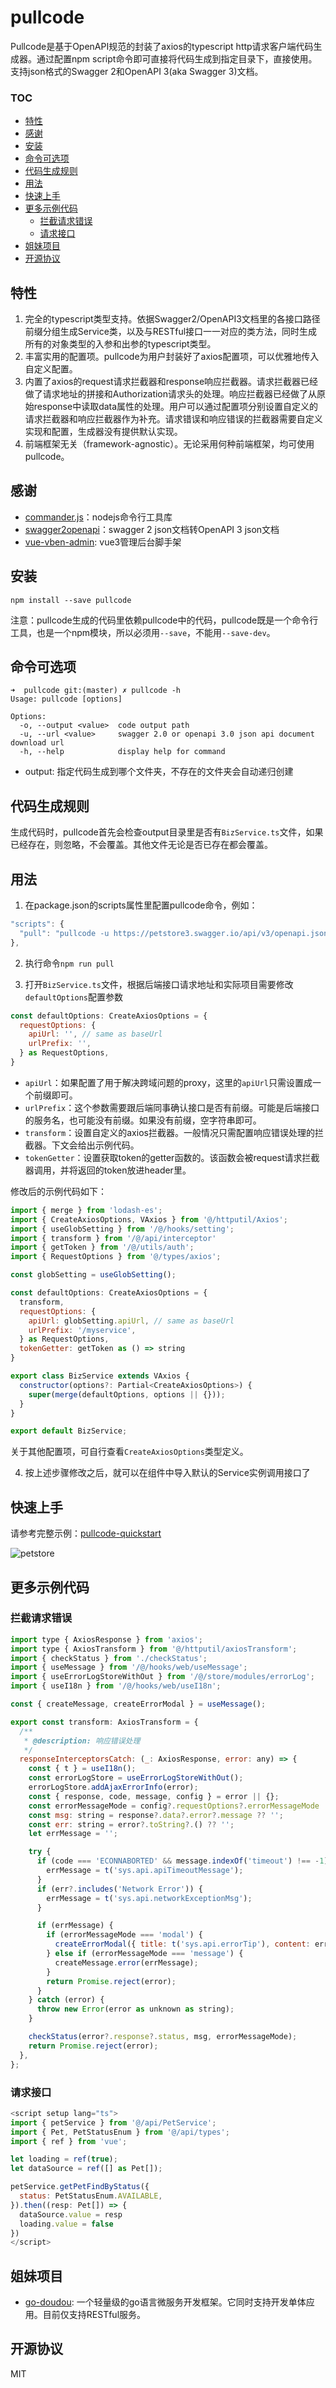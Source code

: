 # pullcode

Pullcode是基于OpenAPI规范的封装了axios的typescript http请求客户端代码生成器。通过配置npm script命令即可直接将代码生成到指定目录下，直接使用。支持json格式的Swagger 2和OpenAPI 3(aka Swagger 3)文档。  

<!-- START doctoc generated TOC please keep comment here to allow auto update -->
<!-- DON'T EDIT THIS SECTION, INSTEAD RE-RUN doctoc TO UPDATE -->
### TOC

- [特性](#%E7%89%B9%E6%80%A7)
- [感谢](#%E6%84%9F%E8%B0%A2)
- [安装](#%E5%AE%89%E8%A3%85)
- [命令可选项](#%E5%91%BD%E4%BB%A4%E5%8F%AF%E9%80%89%E9%A1%B9)
- [代码生成规则](#%E4%BB%A3%E7%A0%81%E7%94%9F%E6%88%90%E8%A7%84%E5%88%99)
- [用法](#%E7%94%A8%E6%B3%95)
- [快速上手](#%E5%BF%AB%E9%80%9F%E4%B8%8A%E6%89%8B)
- [更多示例代码](#%E6%9B%B4%E5%A4%9A%E7%A4%BA%E4%BE%8B%E4%BB%A3%E7%A0%81)
  - [拦截请求错误](#%E6%8B%A6%E6%88%AA%E8%AF%B7%E6%B1%82%E9%94%99%E8%AF%AF)
  - [请求接口](#%E8%AF%B7%E6%B1%82%E6%8E%A5%E5%8F%A3)
- [姐妹项目](#%E5%A7%90%E5%A6%B9%E9%A1%B9%E7%9B%AE)
- [开源协议](#%E5%BC%80%E6%BA%90%E5%8D%8F%E8%AE%AE)

<!-- END doctoc generated TOC please keep comment here to allow auto update -->

## 特性

1. 完全的typescript类型支持。依据Swagger2/OpenAPI3文档里的各接口路径前缀分组生成Service类，以及与RESTful接口一一对应的类方法，同时生成所有的对象类型的入参和出参的typescript类型。
2. 丰富实用的配置项。pullcode为用户封装好了axios配置项，可以优雅地传入自定义配置。
3. 内置了axios的request请求拦截器和response响应拦截器。请求拦截器已经做了请求地址的拼接和Authorization请求头的处理。响应拦截器已经做了从原始response中读取data属性的处理。用户可以通过配置项分别设置自定义的请求拦截器和响应拦截器作为补充。请求错误和响应错误的拦截器需要自定义实现和配置，生成器没有提供默认实现。
4. 前端框架无关（framework-agnostic）。无论采用何种前端框架，均可使用pullcode。

## 感谢

* [commander.js](https://github.com/tj/commander.js)：nodejs命令行工具库
* [swagger2openapi](https://github.com/Mermade/oas-kit/blob/main/packages/swagger2openapi/README.md)：swagger 2 json文档转OpenAPI 3 json文档
* [vue-vben-admin](https://github.com/vbenjs/vue-vben-admin): vue3管理后台脚手架

## 安装

```shell
npm install --save pullcode
```

注意：pullcode生成的代码里依赖pullcode中的代码，pullcode既是一个命令行工具，也是一个npm模块，所以必须用`--save`，不能用`--save-dev`。

## 命令可选项

```shell
➜  pullcode git:(master) ✗ pullcode -h                                           
Usage: pullcode [options]

Options:
  -o, --output <value>  code output path
  -u, --url <value>     swagger 2.0 or openapi 3.0 json api document download url
  -h, --help            display help for command
```

* output: 指定代码生成到哪个文件夹，不存在的文件夹会自动递归创建

## 代码生成规则

生成代码时，pullcode首先会检查output目录里是否有`BizService.ts`文件，如果已经存在，则忽略，不会覆盖。其他文件无论是否已存在都会覆盖。

## 用法

1. 在package.json的scripts属性里配置pullcode命令，例如：

```javascript
"scripts": {
  "pull": "pullcode -u https://petstore3.swagger.io/api/v3/openapi.json -o src/api"
},
```

2. 执行命令`npm run pull`

3. 打开`BizService.ts`文件，根据后端接口请求地址和实际项目需要修改`defaultOptions`配置参数

```javascript
const defaultOptions: CreateAxiosOptions = {
  requestOptions: {
    apiUrl: '', // same as baseUrl
    urlPrefix: '',
  } as RequestOptions,
}
```

- `apiUrl`：如果配置了用于解决跨域问题的proxy，这里的`apiUrl`只需设置成一个前缀即可。
- `urlPrefix`：这个参数需要跟后端同事确认接口是否有前缀。可能是后端接口的服务名，也可能没有前缀。如果没有前缀，空字符串即可。
- `transform`：设置自定义的axios拦截器。一般情况只需配置响应错误处理的拦截器。下文会给出示例代码。
- `tokenGetter`：设置获取token的getter函数的。该函数会被request请求拦截器调用，并将返回的token放进header里。

修改后的示例代码如下：

```javascript
import { merge } from 'lodash-es';
import { CreateAxiosOptions, VAxios } from '@/httputil/Axios';
import { useGlobSetting } from '/@/hooks/setting';
import { transform } from '/@/api/interceptor'
import { getToken } from '/@/utils/auth';
import { RequestOptions } from '@/types/axios';

const globSetting = useGlobSetting();

const defaultOptions: CreateAxiosOptions = {
  transform,
  requestOptions: {
    apiUrl: globSetting.apiUrl, // same as baseUrl
    urlPrefix: '/myservice',
  } as RequestOptions,
  tokenGetter: getToken as () => string
}

export class BizService extends VAxios {
  constructor(options?: Partial<CreateAxiosOptions>) {
    super(merge(defaultOptions, options || {}));
  }
}

export default BizService;
```

关于其他配置项，可自行查看`CreateAxiosOptions`类型定义。

4. 按上述步骤修改之后，就可以在组件中导入默认的Service实例调用接口了

## 快速上手

请参考完整示例：[pullcode-quickstart](https://github.com/wubin1989/pullcode/tree/master/examples/pullcode-quickstart)

![petstore](./petstore.png)

## 更多示例代码
### 拦截请求错误

```javascript
import type { AxiosResponse } from 'axios';
import type { AxiosTransform } from '@/httputil/axiosTransform';
import { checkStatus } from './checkStatus';
import { useMessage } from '/@/hooks/web/useMessage';
import { useErrorLogStoreWithOut } from '/@/store/modules/errorLog';
import { useI18n } from '/@/hooks/web/useI18n';

const { createMessage, createErrorModal } = useMessage();

export const transform: AxiosTransform = {
  /**
   * @description: 响应错误处理
   */
  responseInterceptorsCatch: (_: AxiosResponse, error: any) => {
    const { t } = useI18n();
    const errorLogStore = useErrorLogStoreWithOut();
    errorLogStore.addAjaxErrorInfo(error);
    const { response, code, message, config } = error || {};
    const errorMessageMode = config?.requestOptions?.errorMessageMode || 'none';
    const msg: string = response?.data?.error?.message ?? '';
    const err: string = error?.toString?.() ?? '';
    let errMessage = '';

    try {
      if (code === 'ECONNABORTED' && message.indexOf('timeout') !== -1) {
        errMessage = t('sys.api.apiTimeoutMessage');
      }
      if (err?.includes('Network Error')) {
        errMessage = t('sys.api.networkExceptionMsg');
      }

      if (errMessage) {
        if (errorMessageMode === 'modal') {
          createErrorModal({ title: t('sys.api.errorTip'), content: errMessage });
        } else if (errorMessageMode === 'message') {
          createMessage.error(errMessage);
        }
        return Promise.reject(error);
      }
    } catch (error) {
      throw new Error(error as unknown as string);
    }

    checkStatus(error?.response?.status, msg, errorMessageMode);
    return Promise.reject(error);
  },
};
```

### 请求接口

```javascript
<script setup lang="ts">
import { petService } from '@/api/PetService';
import { Pet, PetStatusEnum } from '@/api/types';
import { ref } from 'vue';

let loading = ref(true);
let dataSource = ref([] as Pet[]);

petService.getPetFindByStatus({
  status: PetStatusEnum.AVAILABLE,
}).then((resp: Pet[]) => {
  dataSource.value = resp
  loading.value = false
})
</script>
```

## 姐妹项目

- [go-doudou](https://github.com/unionj-cloud/go-doudou): 一个轻量级的go语言微服务开发框架。它同时支持开发单体应用。目前仅支持RESTful服务。

## 开源协议

MIT